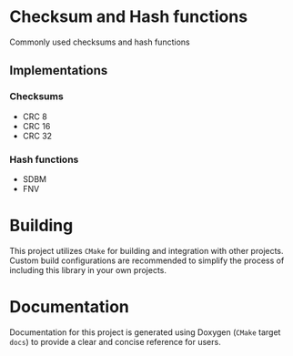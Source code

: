 # Checksum and Hash functions
Commonly used checksums and hash functions

## Implementations

### Checksums
-	CRC 8
-	CRC 16
-	CRC 32

### Hash functions
-	SDBM
-	FNV

# Building
This project utilizes `CMake` for building and integration with other projects. Custom build configurations are recommended to simplify the process of including this library in your own projects.

# Documentation
Documentation for this project is generated using Doxygen (`CMake` target `docs`) to provide a clear and concise reference for users.
